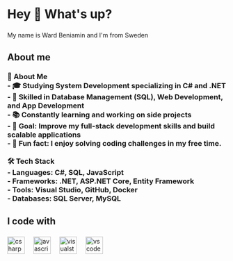 <h1 align="left">Hey 👋 What's up?</h1>

###

<p align="left">My name is Ward Beniamin and I'm from Sweden</p>

###

<h2 align="left">About me</h2>

###

<h3 align="left">🚀 About Me<br>- 🎓 Studying System Development specializing in C# and .NET<br>- 💾 Skilled in Database Management (SQL), Web Development, and App Development<br>- 📚 Constantly learning and working on side projects<br>- 🎯 Goal: Improve my full-stack development skills and build scalable applications<br>- 🎲 Fun fact: I enjoy solving coding challenges in my free time.<br><br>🛠️ Tech Stack<br>-  Languages: C#, SQL, JavaScript  <br>- Frameworks: .NET, ASP.NET Core, Entity Framework  <br>- Tools: Visual Studio, GitHub, Docker  <br>- Databases: SQL Server, MySQL</h3>

###

<h2 align="left">I code with</h2>

###

<div align="left">
  <img src="https://cdn.jsdelivr.net/gh/devicons/devicon/icons/csharp/csharp-original.svg" height="40" alt="csharp logo"  />
  <img width="12" />
  <img src="https://cdn.jsdelivr.net/gh/devicons/devicon/icons/javascript/javascript-original.svg" height="40" alt="javascript logo"  />
  <img width="12" />
  <img src="https://cdn.jsdelivr.net/gh/devicons/devicon/icons/visualstudio/visualstudio-plain.svg" height="40" alt="visualstudio logo"  />
  <img width="12" />
  <img src="https://cdn.jsdelivr.net/gh/devicons/devicon/icons/vscode/vscode-original.svg" height="40" alt="vscode logo"  />
</div>

###



###

